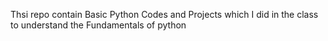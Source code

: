 Thsi repo contain Basic Python Codes and Projects which I did in the class to understand the Fundamentals of python
